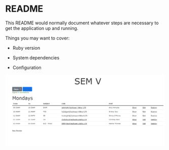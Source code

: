 # README

This README would normally document whatever steps are necessary to get the
application up and running.

Things you may want to cover:

- Ruby version

- System dependencies

- Configuration

![DEMO](app/assets/images/timetable.PNG)
